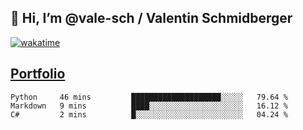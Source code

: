 ## 👋 Hi, I’m @vale-sch / Valentin Schmidberger
[![wakatime](https://wakatime.com/badge/user/7560c813-56c2-4ce8-b378-268c8ee84276.svg)](https://wakatime.com/@7560c813-56c2-4ce8-b378-268c8ee84276)
##  [Portfolio](https://vale-sch.github.io/ValentinSchmidberger/ "Portfolio")
<!--START_SECTION:waka-->

```text
Python     46 mins         ████████████████████░░░░░   79.64 %
Markdown   9 mins          ████░░░░░░░░░░░░░░░░░░░░░   16.12 %
C#         2 mins          █░░░░░░░░░░░░░░░░░░░░░░░░   04.24 %
```

<!--END_SECTION:waka-->
